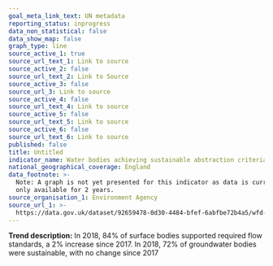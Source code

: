 ```yaml
---
goal_meta_link_text: UN metadata
reporting_status: inprogress
data_non_statistical: false
data_show_map: false
graph_type: line
source_active_1: true
source_url_text_1: Link to source
source_active_2: false
source_url_text_2: Link to Source
source_active_3: false
source_url_3: Link to source
source_active_4: false
source_url_text_4: Link to source
source_active_5: false
source_url_text_5: Link to source
source_active_6: false
source_url_text_6: Link to source
published: false
title: Untitled
indicator_name: Water bodies achieving sustainable abstraction criteria
national_geographical_coverage: England
data_footnote: >-
  Note: A graph is not yet presented for this indicator as data is currently
  only available for 2 years. 
source_organisation_1: Environment Agency
source_url_1: >-
  https://data.gov.uk/dataset/92659478-0d30-4484-bfef-6abfbe72b4a5/wfd-cycle-2-site-classifications-2016
---
```

**Trend description:** In 2018, 84% of surface bodies supported required flow standards, a
2% increase since 2017. In 2018, 72% of groundwater bodies were sustainable, with no
change since 2017
